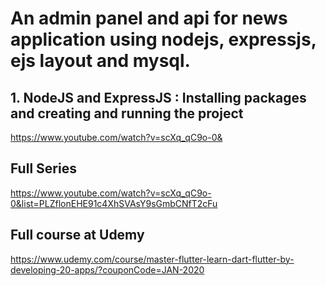 # An admin panel and api for news application using nodejs, expressjs, ejs layout and mysql.

## 1. NodeJS and ExpressJS : Installing packages and creating and running the project
https://www.youtube.com/watch?v=scXq_qC9o-0&

## Full Series
https://www.youtube.com/watch?v=scXq_qC9o-0&list=PLZflonEHE91c4XhSVAsY9sGmbCNfT2cFu

## Full course at Udemy
https://www.udemy.com/course/master-flutter-learn-dart-flutter-by-developing-20-apps/?couponCode=JAN-2020
